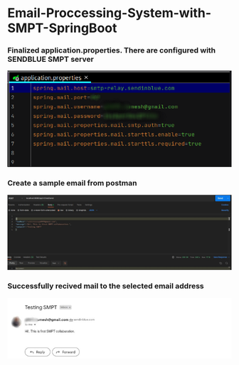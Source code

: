 # Email-Proccessing-System-with-SMPT-SpringBoot

### Finalized application.properties. There are configured with SENDBLUE SMPT server 
![Alt text](src/Outputs/AAAA.png)

### Create a sample email from postman
![Alt text](src/Outputs/A.jpg)

### Successfully recived mail to the selected email address
![Alt text](src/Outputs/AA.jpg)



